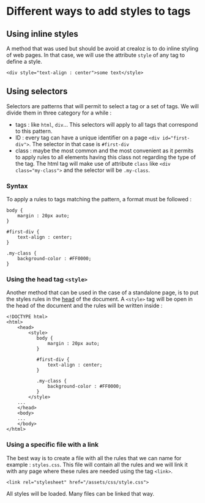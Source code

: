 # Different ways to add styles to tags

## Using inline styles

A method that was used but should be avoid at crealoz is to do inline styling of web pages. In that case, we will use
the attribute `style` of any tag to define a style.

    <div style="text-align : center">some text</style>
    
## Using selectors

Selectors are patterns that will permit to select a tag or a set of tags. We will divide them in three category for a 
while :

* tags : like `html`, `div`... This selectors will apply to all tags that correspond to this pattern. 
* ID : every tag can have a unique identifier on a page `<div id="first-div">`. The selector in that case is `#first-div`
* class : maybe the most common and the most convenient as it permits to apply rules to all elements having this class 
not regarding the type of the tag. The html tag will make use of attribute `class` like `<div class="my-class">` and the
selector will be `.my-class`.

### Syntax

To apply a rules to tags matching the pattern, a format must be followed :

    body {
        margin : 20px auto;
    }
    
    #first-div {
        text-align : center;
    }
    
    .my-class {
        background-color : #FF0000;
    }
    
### Using the head tag `<style>`

Another method that can be used in the case of a standalone page, is to put the styles rules in the 
[head](/html/1-first-html-file.md) of the document. A `<style>` tag will be open in the head of the document and the 
rules will be written inside :

    <!DOCTYPE html> 
    <html>
        <head>
            <style>
               body {
                   margin : 20px auto;
               }
               
               #first-div {
                   text-align : center;
               }
               
               .my-class {
                   background-color : #FF0000;
               }         
            </style>
        ...
        </head>
        <body>
        ...
        </body>
    </html>  
    
### Using a specific file with a link

The best way is to create a file with all the rules that we can name for example : `styles.css`. This file will contain
all the rules and we will link it with any page where these rules are needed using the tag `<link>`.

    <link rel="stylesheet" href="/assets/css/style.css">
    
All styles will be loaded. Many files can be linked that way.
